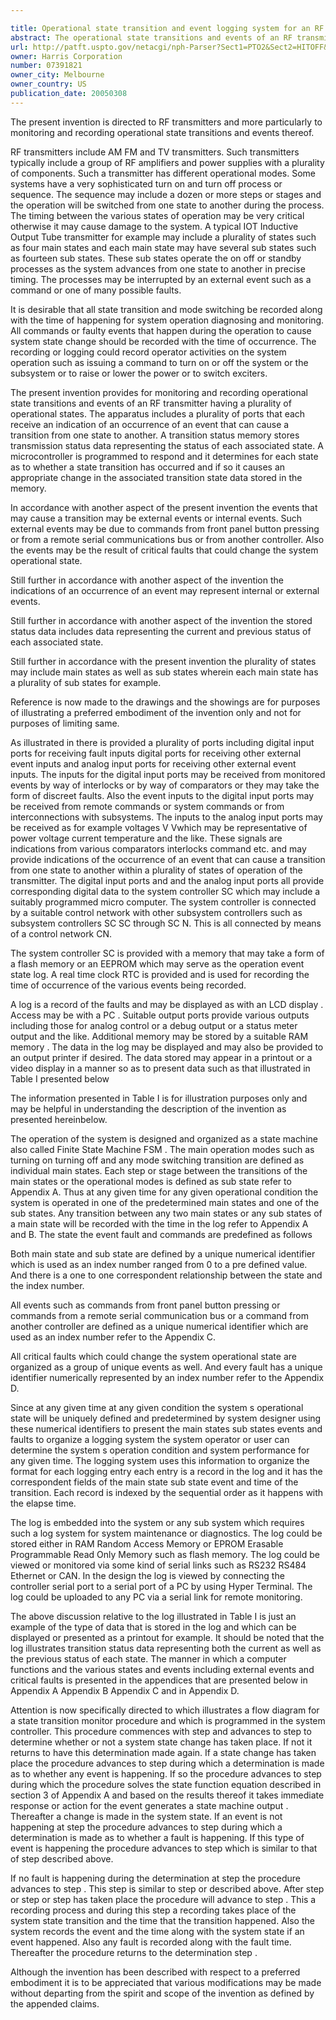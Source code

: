 ```yaml
---

title: Operational state transition and event logging system for an RF transmitter
abstract: The operational state transitions and events of an RF transmitter having a plurality of operational states are monitored and recorded. A plurality of ports are provided that each receive an indication of an occurrence of an event that can cause a transition from one state to another of the plurality of states. A transition status memory stores transition status data representing the status of each associated state. A micro-controller is programmed so that it determines, for each state, from the indications whether a state transition has occurred and, if so, it causes an appropriate change in the associated transition state data stored in the memory.
url: http://patft.uspto.gov/netacgi/nph-Parser?Sect1=PTO2&Sect2=HITOFF&p=1&u=%2Fnetahtml%2FPTO%2Fsearch-adv.htm&r=1&f=G&l=50&d=PALL&S1=07391821&OS=07391821&RS=07391821
owner: Harris Corporation
number: 07391821
owner_city: Melbourne
owner_country: US
publication_date: 20050308
---
```

The present invention is directed to RF transmitters and more particularly to monitoring and recording operational state transitions and events thereof.

RF transmitters include AM FM and TV transmitters. Such transmitters typically include a group of RF amplifiers and power supplies with a plurality of components. Such a transmitter has different operational modes. Some systems have a very sophisticated turn on and turn off process or sequence. The sequence may include a dozen or more steps or stages and the operation will be switched from one state to another during the process. The timing between the various states of operation may be very critical otherwise it may cause damage to the system. A typical IOT Inductive Output Tube transmitter for example may include a plurality of states such as four main states and each main state may have several sub states such as fourteen sub states. These sub states operate the on off or standby processes as the system advances from one state to another in precise timing. The processes may be interrupted by an external event such as a command or one of many possible faults.

It is desirable that all state transition and mode switching be recorded along with the time of happening for system operation diagnosing and monitoring. All commands or faulty events that happen during the operation to cause system state change should be recorded with the time of occurrence. The recording or logging could record operator activities on the system operation such as issuing a command to turn on or off the system or the subsystem or to raise or lower the power or to switch exciters.

The present invention provides for monitoring and recording operational state transitions and events of an RF transmitter having a plurality of operational states. The apparatus includes a plurality of ports that each receive an indication of an occurrence of an event that can cause a transition from one state to another. A transition status memory stores transmission status data representing the status of each associated state. A microcontroller is programmed to respond and it determines for each state as to whether a state transition has occurred and if so it causes an appropriate change in the associated transition state data stored in the memory.

In accordance with another aspect of the present invention the events that may cause a transition may be external events or internal events. Such external events may be due to commands from front panel button pressing or from a remote serial communications bus or from another controller. Also the events may be the result of critical faults that could change the system operational state.

Still further in accordance with another aspect of the invention the indications of an occurrence of an event may represent internal or external events.

Still further in accordance with another aspect of the invention the stored status data includes data representing the current and previous status of each associated state.

Still further in accordance with the present invention the plurality of states may include main states as well as sub states wherein each main state has a plurality of sub states for example.

Reference is now made to the drawings and the showings are for purposes of illustrating a preferred embodiment of the invention only and not for purposes of limiting same.

As illustrated in there is provided a plurality of ports including digital input ports for receiving fault inputs digital ports for receiving other external event inputs and analog input ports for receiving other external event inputs. The inputs for the digital input ports may be received from monitored events by way of interlocks or by way of comparators or they may take the form of discreet faults. Also the event inputs to the digital input ports may be received from remote commands or system commands or from interconnections with subsystems. The inputs to the analog input ports may be received as for example voltages V Vwhich may be representative of power voltage current temperature and the like. These signals are indications from various comparators interlocks command etc. and may provide indications of the occurrence of an event that can cause a transition from one state to another within a plurality of states of operation of the transmitter. The digital input ports and and the analog input ports all provide corresponding digital data to the system controller SC which may include a suitably programmed micro computer. The system controller is connected by a suitable control network with other subsystem controllers such as subsystem controllers SC SC through SC N. This is all connected by means of a control network CN.

The system controller SC is provided with a memory that may take a form of a flash memory or an EEPROM which may serve as the operation event state log. A real time clock RTC is provided and is used for recording the time of occurrence of the various events being recorded.

A log is a record of the faults and may be displayed as with an LCD display . Access may be with a PC . Suitable output ports provide various outputs including those for analog control or a debug output or a status meter output and the like. Additional memory may be stored by a suitable RAM memory . The data in the log may be displayed and may also be provided to an output printer if desired. The data stored may appear in a printout or a video display in a manner so as to present data such as that illustrated in Table I presented below 

The information presented in Table I is for illustration purposes only and may be helpful in understanding the description of the invention as presented hereinbelow.

The operation of the system is designed and organized as a state machine also called Finite State Machine FSM . The main operation modes such as turning on turning off and any mode switching transition are defined as individual main states. Each step or stage between the transitions of the main states or the operational modes is defined as sub state refer to Appendix A. Thus at any given time for any given operational condition the system is operated in one of the predetermined main states and one of the sub states. Any transition between any two main states or any sub states of a main state will be recorded with the time in the log refer to Appendix A and B. The state the event fault and commands are predefined as follows 

Both main state and sub state are defined by a unique numerical identifier which is used as an index number ranged from 0 to a pre defined value. And there is a one to one correspondent relationship between the state and the index number.

All events such as commands from front panel button pressing or commands from a remote serial communication bus or a command from another controller are defined as a unique numerical identifier which are used as an index number refer to the Appendix C.

All critical faults which could change the system operational state are organized as a group of unique events as well. And every fault has a unique identifier numerically represented by an index number refer to the Appendix D.

Since at any given time at any given condition the system s operational state will be uniquely defined and predetermined by system designer using these numerical identifiers to present the main states sub states events and faults to organize a logging system the system operator or user can determine the system s operation condition and system performance for any given time. The logging system uses this information to organize the format for each logging entry each entry is a record in the log and it has the correspondent fields of the main state sub state event and time of the transition. Each record is indexed by the sequential order as it happens with the elapse time.

The log is embedded into the system or any sub system which requires such a log system for system maintenance or diagnostics. The log could be stored either in RAM Random Access Memory or EPROM Erasable Programmable Read Only Memory such as flash memory. The log could be viewed or monitored via some kind of serial links such as RS232 RS484 Ethernet or CAN. In the design the log is viewed by connecting the controller serial port to a serial port of a PC by using Hyper Terminal. The log could be uploaded to any PC via a serial link for remote monitoring.

The above discussion relative to the log illustrated in Table I is just an example of the type of data that is stored in the log and which can be displayed or presented as a printout for example. It should be noted that the log illustrates transition status data representing both the current as well as the previous status of each state. The manner in which a computer functions and the various states and events including external events and critical faults is presented in the appendices that are presented below in Appendix A Appendix B Appendix C and in Appendix D.

Attention is now specifically directed to which illustrates a flow diagram for a state transition monitor procedure and which is programmed in the system controller. This procedure commences with step and advances to step to determine whether or not a system state change has taken place. If not it returns to have this determination made again. If a state change has taken place the procedure advances to step during which a determination is made as to whether any event is happening. If so the procedure advances to step during which the procedure solves the state function equation described in section 3 of Appendix A and based on the results thereof it takes immediate response or action for the event generates a state machine output . Thereafter a change is made in the system state. If an event is not happening at step the procedure advances to step during which a determination is made as to whether a fault is happening. If this type of event is happening the procedure advances to step which is similar to that of step described above.

If no fault is happening during the determination at step the procedure advances to step . This step is similar to step or described above. After step or step or step has taken place the procedure will advance to step . This a recording process and during this step a recording takes place of the system state transition and the time that the transition happened. Also the system records the event and the time along with the system state if an event happened. Also any fault is recorded along with the fault time. Thereafter the procedure returns to the determination step .

Although the invention has been described with respect to a preferred embodiment it is to be appreciated that various modifications may be made without departing from the spirit and scope of the invention as defined by the appended claims.

